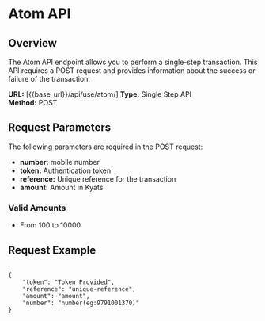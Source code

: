 # Atom API

## Overview

The Atom API endpoint allows you to perform a single-step transaction. This API requires a POST request and provides information about the success or failure of the transaction.

**URL:** [{{base_url}}/api/use/atom/]
**Type:** Single Step API  
**Method:** POST

## Request Parameters

The following parameters are required in the POST request:

- **number:** mobile number
- **token:** Authentication token
- **reference:** Unique reference for the transaction
- **amount:** Amount in Kyats

### Valid Amounts

- From 100 to 10000

## Request Example



<pre><code class="json">
{
    "token": "Token Provided",
    "reference": "unique-reference",
    "amount": "amount",
    "number": "number(eg:9791001370)"
}
</code></pre>